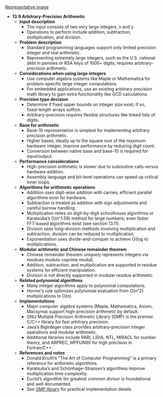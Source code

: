 [Representative image](ADM-ch13-numericals-arbitrary-precision-math.best.png)

- **13.9 Arbitrary-Precision Arithmetic**
  - **Input description**
    - The input consists of two very large integers, x and y.
    - Operations to perform include addition, subtraction, multiplication, and division.
  - **Problem description**
    - Standard programming languages support only limited precision integer and real arithmetic.
    - Representing extremely large integers, such as the U.S. national debt in pennies or RSA keys of 1000+ digits, requires arbitrary-precision arithmetic.
  - **Considerations when using large integers**
    - Use computer algebra systems like Maple or Mathematica for problem-specific large integer computations.
    - For embedded applications, use an existing arbitrary precision math library to gain extra functionality like GCD calculations.
  - **Precision type decision**
    - Determine if fixed upper bounds on integer size exist; if so, fixed-length arrays suffice.
    - Arbitrary-precision requires flexible structures like linked lists of digits.
  - **Base for arithmetic**
    - Base-10 representation is simplest for implementing arbitrary precision arithmetic.
    - Higher bases, ideally up to the square root of the maximum hardware integer, improve performance by reducing digit count.
    - Conversion between native base and base-10 is required for input/output.
  - **Performance considerations**
    - High-precision arithmetic is slower due to subroutine calls versus hardware addition.
    - Assembly language and bit-level operations can speed up critical inner loops.
  - **Algorithms for arithmetic operations**
    - Addition uses digit-wise addition with carries; efficient parallel algorithms exist for hardware.
    - Subtraction is treated as addition with sign adjustments and careful borrow handling.
    - Multiplication relies on digit-by-digit schoolhouse algorithms or Karatsuba’s O(n^1.59) method for large numbers; even faster FFT-based algorithms exist (see section 13.11).
    - Division uses long-division methods involving multiplication and subtraction; division can be reduced to multiplication.
    - Exponentiation uses divide-and-conquer to achieve O(log n) multiplications.
  - **Modular arithmetic and Chinese remainder theorem**
    - Chinese remainder theorem uniquely represents integers via residues modulo coprime moduli.
    - Addition, subtraction, and multiplication are supported in residue systems for efficient manipulation.
    - Division is not directly supported in modular residue arithmetic.
  - **Related polynomial algorithms**
    - Many integer algorithms apply to polynomial computations.
    - Horner’s rule optimizes polynomial evaluation from O(n^2) multiplications to O(n).
  - **Implementations**
    - Major computer algebra systems (Maple, Mathematica, Axiom, Macsyma) support high-precision arithmetic by default.
    - GNU Multiple Precision Arithmetic Library (GMP) is the premier C/C++ library for fast arbitrary precision.
    - Java’s BigInteger class provides arbitrary-precision integer operations and modular arithmetic.
    - Additional libraries include PARI, LiDIA, NTL, MIRACL for number theory, and ARPREC, MPFUN90 for high precision in Fortran/C++.
  - **References and notes**
    - Donald Knuth’s "The Art of Computer Programming" is a primary reference for arithmetic algorithms.
    - Karatsuba’s and Schönhage-Strassen’s algorithms improve multiplication time complexity.
    - Euclid’s algorithm for greatest common divisor is foundational and well documented.
    - See [GMP library](http://gmplib.org/) for practical implementation details.
